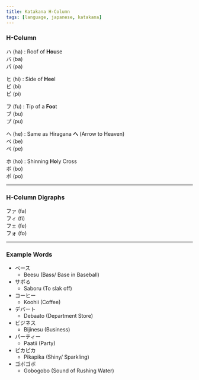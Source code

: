 ```yaml
---
title: Katakana H-Column
tags: [language, japanese, katakana]
---
```


### H-Column

ハ (ha) : Roof of **Hou**se  
バ (ba)  
パ (pa)

ヒ (hi) : Side of **Hee**l  
ビ (bi)  
ピ (pi)

フ (fu) : Tip of a **Foo**t  
ブ (bu)  
プ (pu)

ヘ (he) : Same as Hiragana **へ** (Arrow to Heaven)  
ベ (be)  
ペ (pe)

ホ (ho) : Shinning **Ho**ly Cross  
ボ (bo)  
ポ (po)

---

### H-Column Digraphs

ファ (fa)  
フィ (fi)  
フェ (fe)  
フォ (fo)

---

### Example Words

* ベース
	* Beesu (Bass/ Base in Baseball)
* サボる
	* Saboru (To slak off)
* コーヒー
	* Koohii (Coffee)
* デバート
	* Debaato (Department Store)
* ビジネス
	* Bijinesu (Business)
* パーティー
	* Paatii (Party)
* ピカピカ
	* Pikapika (Shiny/ Sparkling)
* ゴボゴボ
	* Gobogobo (Sound of Rushing Water)